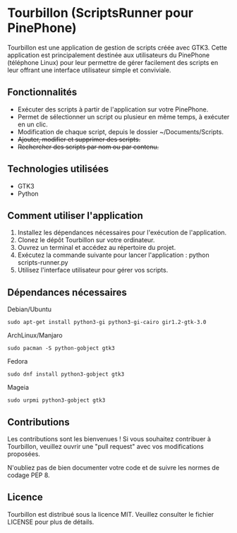 <h1>Tourbillon (ScriptsRunner pour PinePhone)</h1>

<p>Tourbillon est une application de gestion de scripts créée avec GTK3. Cette application est principalement destinée aux utilisateurs du PinePhone (téléphone Linux) pour leur permettre de gérer facilement des scripts en leur offrant une interface utilisateur simple et conviviale.</p>

<h2>Fonctionnalités</h2>

<ul>
  <li>Exécuter des scripts à partir de l'application sur votre PinePhone.</li>
  <li>Permet de sélectionner un script ou plusieur en même temps, à exécuter en un clic.</li>
  <li>Modification de chaque script, depuis le dossier ~/Documents/Scripts.</li>
  <li><del>Ajouter, modifier et supprimer des scripts.</del></li>
  <li><del>Rechercher des scripts par nom ou par contenu.</del></li>
</ul>

<h2>Technologies utilisées</h2>

<ul>
  <li>GTK3</li>
  <li>Python</li>
</ul>

<h2>Comment utiliser l'application</h2>

<ol>
  <li>Installez les dépendances nécessaires pour l'exécution de l'application.</li>
  <li>Clonez le dépôt Tourbillon sur votre ordinateur.</li>
  <li>Ouvrez un terminal et accédez au répertoire du projet.</li>
  <li>Exécutez la commande suivante pour lancer l'application : python scripts-runner.py</li>
  <li>Utilisez l'interface utilisateur pour gérer vos scripts.</li>
</ol>


<h2>Dépendances nécessaires</h2>
<p>Debian/Ubuntu</p>
<code>sudo apt-get install python3-gi python3-gi-cairo gir1.2-gtk-3.0</code>
<p>ArchLinux/Manjaro</p>
<code>sudo pacman -S python-gobject gtk3</code>
<p>Fedora</p>
<code>sudo dnf install python3-gobject gtk3</code>
<p>Mageia</p>
<code>sudo urpmi python3-gobject gtk3</code>

<h2>Contributions</h2>

<p>Les contributions sont les bienvenues ! Si vous souhaitez contribuer à Tourbillon, veuillez ouvrir une "pull request" avec vos modifications proposées.</p>

<p>N'oubliez pas de bien documenter votre code et de suivre les normes de codage PEP 8.</p>

<h2>Licence</h2>

<p>Tourbillon est distribué sous la licence MIT. Veuillez consulter le fichier LICENSE pour plus de détails.</p>
